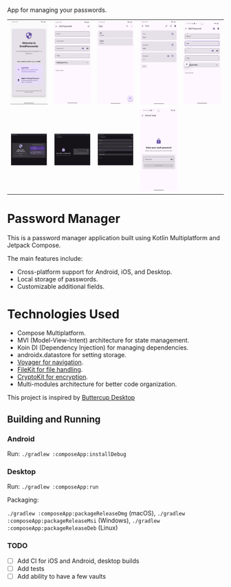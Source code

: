 App for managing your passwords.

<table>
  <tr>
    <td>
      <img src="https://github.com/devapro/droid-passwords/blob/main/screenshots/img.png?raw=true" width="200" />
    </td>
    <td>
      <img src="https://github.com/devapro/droid-passwords/blob/main/screenshots/img_1.png?raw=true" width="200" />
    </td>
    <td>
      <img src="https://github.com/devapro/droid-passwords/blob/main/screenshots/img_2.png?raw=true" width="200" />
    </td>
    <td>
      <img src="https://github.com/devapro/droid-passwords/blob/main/screenshots/img_3.png?raw=true" width="200" />
    </td>
    <td>
      <img src="https://github.com/devapro/droid-passwords/blob/main/screenshots/img_8.png?raw=true" width="200" />
    </td>
  </tr>
  <tr>
    <td>
      <img src="https://github.com/devapro/droid-passwords/blob/main/screenshots/img_4.png?raw=true" width="200" />
    </td>
    <td>
      <img src="https://github.com/devapro/droid-passwords/blob/main/screenshots/img_5.png?raw=true" width="200" />
    </td>
    <td>
      <img src="https://github.com/devapro/droid-passwords/blob/main/screenshots/img_6.png?raw=true" width="200" />
    </td>
    <td>
      <img src="https://github.com/devapro/droid-passwords/blob/main/screenshots/img_7.png?raw=true" width="200" />
    </td>
  </tr>
</table>

# Password Manager

This is a password manager application built using Kotlin Multiplatform and Jetpack Compose.

The main features include:

- Cross-platform support for Android, iOS, and Desktop.
- Local storage of passwords.
- Customizable additional fields.

# Technologies Used

- Compose Multiplatform.
- MVI (Model-View-Intent) architecture for state management.
- Koin DI (Dependency Injection) for managing dependencies.
- androidx.datastore for setting storage.
- [Voyager for navigation](https://github.com/adrielcafe/voyager).
- [FileKit for file handling](https://github.com/vinceglb/FileKit).
- [CryptoKit for encryption](https://github.com/whyoleg/cryptography-kotlin).
- Multi-modules architecture for better code organization.

This project is inspired by [Buttercup Desktop](https://github.com/buttercup/buttercup-desktop)

## Building and Running

### Android

Run: `./gradlew :composeApp:installDebug`

### Desktop

Run: `./gradlew :composeApp:run`

Packaging: 

`./gradlew :composeApp:packageReleaseDmg` (macOS),
`./gradlew :composeApp:packageReleaseMsi` (Windows),
`./gradlew :composeApp:packageReleaseDeb` (Linux)

### TODO
- [ ] Add CI for iOS and Android, desktop builds
- [ ] Add tests
- [ ] Add ability to have a few vaults
